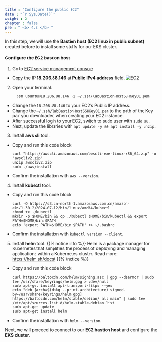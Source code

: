 ```yaml
---
title : "Configure the public EC2"
date : "`r Sys.Date()`"
weight : 2
chapter : false
pre : " <b> 4.2 </b> "
---
```


In this step, we will use the **Bastion host (EC2 linux in public subnet)** created before to install some stuffs for our EKS cluster.

#### Configure the EC2 bastion host
1. Go to [EC2 service management console](https://console.aws.amazon.com/ec2/v2/home)
  - Copy the IP **18.206.88.146** at **Public IPv4 address** field.
  ![EC2](/images/4.configure/ws01-configure01.png)  

2. Open your terminal.
    ```
      ssh ubuntu@18.206.88.146 -i ~/.ssh/labBastionHostSSHKey01.pem
    ```
  - Change the ``18.206.88.146`` to your EC2's Public IP address.
  - Change the ``~/.ssh/labBastionHostSSHKey01.pem`` to the path of the Key pair you downloaded when creating your EC2 instance.
  - After successful login to your EC2, switch to sudo user with ``sudo su``.
  - Next, update the libraries with ``apt update -y && apt install -y unzip``.
    
3. Install **aws cli** tool.
  - Copy and run this code block.
    ```
    curl "https://awscli.amazonaws.com/awscli-exe-linux-x86_64.zip" -o "awscliv2.zip"
    unzip awscliv2.zip
    sudo ./aws/install
    ```
  - Confirm the installation with ``aws --version``.
 
4. Install **kubectl** tool.
  - Copy and run this code block.
    ```
    curl -O https://s3.cn-north-1.amazonaws.com.cn/amazon-eks/1.30.2/2024-07-12/bin/linux/amd64/kubectl
    chmod +x ./kubectl
    mkdir -p $HOME/bin && cp ./kubectl $HOME/bin/kubectl && export PATH=$HOME/bin:$PATH
    echo 'export PATH=$HOME/bin:$PATH' >> ~/.bashrc
    ```
  - Confirm the installation with ``kubectl version --client``.

5. Install **helm** tool.
  {{% notice info %}}
  Helm is a package manager for Kubernetes that simplifies the process of deploying and managing applications within a Kubernetes cluster. Read more: https://helm.sh/docs/
  {{% /notice %}}
  - Copy and run this code block.
    ```
    curl https://baltocdn.com/helm/signing.asc | gpg --dearmor | sudo tee /usr/share/keyrings/helm.gpg > /dev/null
    sudo apt-get install apt-transport-https --yes
    echo "deb [arch=$(dpkg --print-architecture) signed-by=/usr/share/keyrings/helm.gpg] https://baltocdn.com/helm/stable/debian/ all main" | sudo tee /etc/apt/sources.list.d/helm-stable-debian.list
    sudo apt-get update
    sudo apt-get install helm
    ```
  - Confirm the installation with ``helm --version``.

Next, we will proceed to connect to our **EC2 bastion host** and configure the **EKS cluster**.